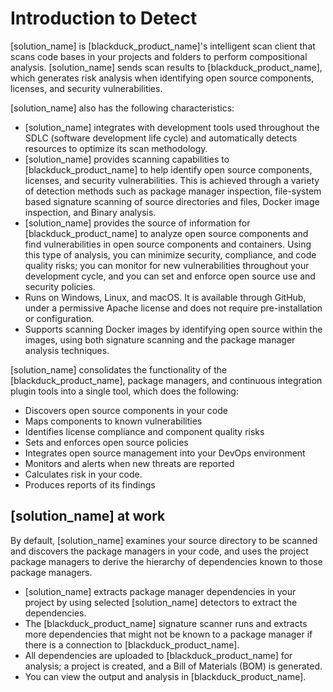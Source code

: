 # Introduction to Detect

[solution_name] is [blackduck_product_name]'s intelligent scan client that scans code bases in your projects and folders to perform compositional analysis. [solution_name] sends scan results to [blackduck_product_name], which generates risk analysis when identifying open source components, licenses, and security vulnerabilities.

[solution_name] also has the following characteristics:

* [solution_name] integrates with development tools used throughout the SDLC (software development life cycle) and automatically detects resources to optimize its scan methodology.
* [solution_name] provides scanning capabilities to [blackduck_product_name] to help identify open source components, licenses, and security vulnerabilities. This is achieved through a variety of detection methods such as package manager inspection, file-system based signature scanning of source directories and files, Docker image inspection, and Binary analysis. 
* [solution_name] provides the source of information for [blackduck_product_name] to analyze open source components and find vulnerabilities in open source components and containers. Using this type of analysis, you can minimize security, compliance, and code quality risks; you can monitor for new vulnerabilities throughout your development cycle, and you can set and enforce open source use and security policies.
* Runs on Windows, Linux, and macOS. It is available through GitHub, under a permissive Apache license and does not require pre-installation or configuration.
* Supports scanning Docker images by identifying open source within the images, using both signature scanning and the package manager analysis techniques.

[solution_name] consolidates the functionality of the [blackduck_product_name], package managers, and continuous integration plugin tools into a single tool, which does the following:

* Discovers open source components in your code
* Maps components to known vulnerabilities
* Identifies license compliance and component quality risks
* Sets and enforces open source policies
* Integrates open source management into your DevOps environment
* Monitors and alerts when new threats are reported
* Calculates risk in your code.
* Produces reports of its findings

## [solution_name] at work

By default, [solution_name] examines your source directory to be scanned and discovers the package managers in your code, and uses the project package managers to derive the hierarchy of dependencies known to those package managers.

* [solution_name] extracts package manager dependencies in your project by using selected [solution_name] detectors to extract the dependencies.
* The [blackduck_product_name] signature scanner runs and extracts more dependencies that might not be known to a package manager if there is a connection to [blackduck_product_name].
* All dependencies are uploaded to [blackduck_product_name] for analysis; a project is created, and a Bill of Materials (BOM) is generated.
* You can view the output and analysis in [blackduck_product_name].
